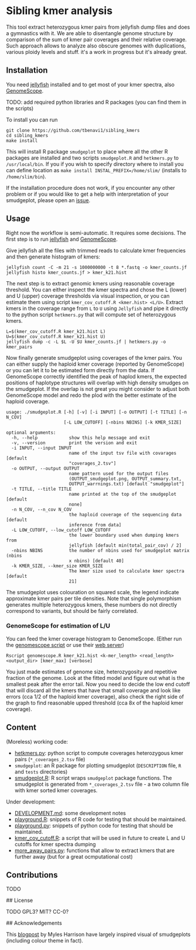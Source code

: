 # Sibling kmer analysis

This tool extract heterozygous kmer pairs from jellyfish dump files and does a gymnastics with it. We are able to disentangle genome structure by comparison of the sum of kmer pair coverages and their relative coverage. Such approach allows to analyze also obscure genomes with duplications, various ploidy levels and stuff. it's a work in progress but it's already great.

## Installation

You need [jellyfish](https://github.com/gmarcais/Jellyfish) installed and to get most of your kmer spectra, also [GenomeScope](https://github.com/schatzlab/genomescope).

TODO: add required python libraries and R packages (you can find them in the scripts)

To install you can run

```
git clone https://github.com/tbenavi1/sibling_kmers
cd sibling_kmers
make install
```

This will install R package `smudgeplot` to place where all the other R packages are installed and two scripts `smudgeplot.R` and `hetkmers.py` to `/usr/local/bin`. If you if you wish to specify directory where to install you can define location as `make install INSTAL_PREFIX=/home/slim/` (installs to `/home/slim/bin`).

If the installation procedure does not work, if you encounter any other problem or if you would like to get a help with interpretation of your smudgeplot, please open an [issue](https://github.com/tbenavi1/sibling_kmers/issues/new).

## Usage

Right now the workflow is semi-automatic. It requires some decisions. The first step is to run [jellyfish](https://github.com/gmarcais/Jellyfish) and [GenomeScope](https://github.com/schatzlab/genomescope).

Give jellyfish all the files with trimmed reads to calculate kmer frequencies and then generate histogram of kmers:

```
jellyfish count -C -m 21 -s 1000000000 -t 8 *.fastq -o kmer_counts.jf
jellyfish histo kmer_counts.jf > kmer_k21.hist
```

The next step is to extract genomic kmers using reasonable coverage threshold. You can either inspect the kmer spectra and chose the L (lower) and U (upper) coverage thresholds via visual inspection, or you can estimate them using script `kmer_cov_cutoff.R <kmer.hist> <L/U>`. Extract kmers in the coverage range from `L` to `U` using `Jellyfish` and pipe it directly to the python script `hetkmers.py`  that will compute set of heterozygous kmers.

```
L=$(kmer_cov_cutoff.R kmer_k21.hist L)
U=$(kmer_cov_cutoff.R kmer_k21.hist U)
jellyfish dump -c -L $L -U $U kmer_counts.jf | hetkmers.py -o kmer_pairs
```

Now finally generate smudgeplot using coverages of the kmer pairs. You can either supply the haploid kmer coverage (reported by GenomeScope) or you can let it to be estimated form directly from the data. If GenomeScope correctly identified the peak of haplod kmers, the expected positions of haplotype structures will overlap with high density smudges on the smudgeplot. If the overlap is not great you might consider to adjust both GenomeScope model and redo the plod with the better estimate of the haploid coverage.

```
usage: ./smudgeplot.R [-h] [-v] [-i INPUT] [-o OUTPUT] [-t TITLE] [-n N_COV]
                      [-L LOW_CUTOFF] [-nbins NBINS] [-k KMER_SIZE]

optional arguments:
  -h, --help            show this help message and exit
  -v, --version         print the version and exit
  -i INPUT, --input INPUT
                        name of the input tsv file with covarages [default
                        "coverages_2.tsv"]
  -o OUTPUT, --output OUTPUT
                        name pattern used for the output files
                        (OUTPUT_smudgeplot.png, OUTPUT_summary.txt,
                        OUTPUT_warrnings.txt) [default "smudgeplot"]
  -t TITLE, --title TITLE
                        name printed at the top of the smudgeplot [default
                        none]
  -n N_COV, --n_cov N_COV
                        the haploid coverage of the sequencing data [default
                        inference from data]
  -L LOW_CUTOFF, --low_cutoff LOW_CUTOFF
                        the lower boundary used when dumping kmers from
                        jellyfish [default min(total_pair_cov) / 2]
  -nbins NBINS          the number of nbins used for smudgeplot matrix (nbins
                        x nbins) [default 40]
  -k KMER_SIZE, --kmer_size KMER_SIZE
                        The kmer size used to calculate kmer spectra [default
                        21]
```

The smudgeplot uses colouration on squared scale, the legend indicate approximate kmer pairs per tile densities. Note that single polymorphism generates multiple heterozygous kmers, these numbers do not directly correspond to variants, but should be fairly correlated.

### GenomeScope for estimation of L/U

You can feed the kmer coverage histogram to GenomeScope. (Either run the [genomescope script](https://github.com/schatzlab/genomescope/blob/master/genomescope.R) or use their [web server](http://qb.cshl.edu/genomescope/))

```
Rscript genomescope.R kmer_k21.hist <k-mer_length> <read_length> <output_dir> [kmer_max] [verbose]
```

You just made estimates of genome size, heterozygosity and repetitive fraction of the genome. Look at the fitted model and figure out what is the smallest peak after the error tail. Now you need to decide the low end cutoff that will discard all the kmers that have that small coverage and look like errors (cca 1/2 of the haploid kmer coverage), also check the right side of the graph to find reasonable upped threshold (cca 8x of the haploid kmer coverage).

## Content

(Moreless) working code:
- [hetkmers.py](hetkmers.py): python script to compute coverages heterozygous kmer pairs (`*_coverages_2.tsv` file)
- `smudgeplot`: an R package for plotting smudgeplot (`DESCRIPTION` file, `R` and `tests` directories)
- [smudgeplot.R](smudgeplot.R): R script wraps `smudgeplot` package functions. The smudgeplot is generated from `*_coverages_2.tsv` file - a two column file with kmer sorted kmer coverages.

Under development:
- [DEVELOPMENT.md](DEVELOPMENT.md): some development notes
- [playground.R](playground.R): snippets of R code for testing that should be maintained.
- [playground.py](playground.py): snippets of python code for testing that should be maintained.
- [kmer_cov_cutoff.R](kmer_cov_cutoff.R): a script that will be used in future to create L and U cutoffs for kmer spectra dumping
- [more_away_pairs.py](more_away_pairs.py): functions that allow to extract kmers that are further away (but for a great ocmputational cost)

## Contributions

TODO

## License

TODO GPL3? MIT? CC-0?

## Acknowledgements

This [blogpost](http://www.everydayanalytics.ca/2014/09/5-ways-to-do-2d-histograms-in-r.html) by Myles Harrison have largely inspired visual of smudgeplots (including colour theme in fact).